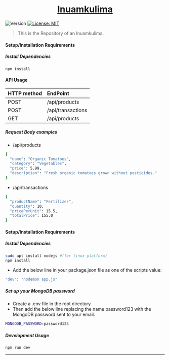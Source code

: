 
<h1 align="center"><a href="" target="_blank">Inuamkulima</a></h1>
<p>
  <img alt="Version" src="https://img.shields.io/badge/version-1.0-blue.svg?cacheSeconds=2592000" />
  <a href="https://github.com/kimanicharles911/emmethub_nodejs_modules/blob/master/LICENSE.txt" target="_blank">
    <img alt="License: MIT" src="https://img.shields.io/badge/License-MIT-yellow.svg" />
  </a>
</p>

> This is the Repository of an Inuamkulima.


#### Setup/Installation Requirements
##### Install Dependencies

```
npm install
```

#### API Usage

| HTTP method | EndPoint |
| ---- |:---- |
| POST  | /api/products |
| POST  | /api/transactions |
| GET  | /api/products |

##### Request Body examples
* /api/products

```sh
{
  "name": "Organic Tomatoes",
  "category": "Vegetables",
  "price": 5.99,
  "description": "Fresh organic tomatoes grown without pesticides."
}

```

* /api/transactions

```sh
{
  "productName": "Fertilizer",
  "quantity": 10,
  "pricePerUnit": 15.5,
  "totalPrice": 155.0
}
```


#### Setup/Installation Requirements

##### Install Dependencies

```sh
sudo apt install nodejs #(for linux platform)
npm install
```

* Add the below line in your package.json file as one of the scripts value:
```sh
"dev": "nodemon app.js"
```

##### Set up your MongoDB password
* Create a .env file in the root directory
* Then add the below line replacing the name password123 with the MongoDB password sent to your email.
```sh
MONGODB_PASSWORD=password123
```

##### Development Usage

```sh
npm run dev
```


***